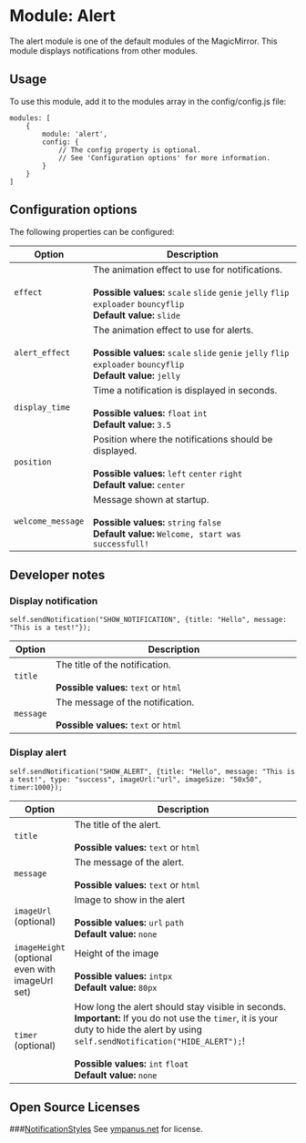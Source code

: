 # Module: Alert
The alert module is one of the default modules of the MagicMirror. This module displays notifications from other modules.

## Usage
To use this module, add it to the modules array in the config/config.js file:

```
modules: [
	{
		module: 'alert',
		config: {
			// The config property is optional.
			// See 'Configuration options' for more information. 
		}
	}
]
```

## Configuration options

The following properties can be configured:


<table width="100%">
	<!-- why, markdown... -->
	<thead>
		<tr>
			<th>Option</th>
			<th width="100%">Description</th>
		</tr>
	<thead>
	<tbody>
		<tr>
			<td><code>effect</code></td>
			<td>The animation effect to use for notifications.<br>
				<br><b>Possible values:</b> <code>scale</code> <code>slide</code> <code>genie</code> <code>jelly</code> <code>flip</code> <code>exploader</code> <code>bouncyflip</code>
				<br><b>Default value:</b> <code>slide</code>
			</td>
		</tr>
		<td><code>alert_effect</code></td>
			<td>The animation effect to use for alerts.<br>
				<br><b>Possible values:</b> <code>scale</code> <code>slide</code> <code>genie</code> <code>jelly</code> <code>flip</code> <code>exploader</code> <code>bouncyflip</code>
				<br><b>Default value:</b> <code>jelly</code>
			</td>
		</tr>
		<tr>
			<td><code>display_time</code></td>
			<td>Time a notification is displayed in seconds.<br>
				<br><b>Possible values:</b> <code>float</code> <code>int</code>
				<br><b>Default value:</b> <code>3.5</code>
			</td>
		</tr>
		<tr>
		<tr>
			<td><code>position</code></td>
			<td>Position where the notifications should be displayed.<br>
				<br><b>Possible values:</b> <code>left</code> <code>center</code> <code>right</code>
				<br><b>Default value:</b> <code>center</code>
			</td>
		</tr>
		<tr>
			<td><code>welcome_message</code></td>
			<td>Message shown at startup.<br>
				<br><b>Possible values:</b> <code>string</code> <code>false</code>
				<br><b>Default value:</b> <code>Welcome, start was successfull!</code>
			</td>
		</tr>
	</tbody>
</table>


## Developer notes

### Display notification
```
self.sendNotification("SHOW_NOTIFICATION", {title: "Hello", message: "This is a test!"}); 
```
<table width="100%">
	<!-- why, markdown... -->
	<thead>
		<tr>
			<th>Option</th>
			<th width="100%">Description</th>
		</tr>
	<thead>
	<tbody>
		<tr>
			<td><code>title</code></td>
			<td>The title of the notification.<br>
				<br><b>Possible values:</b> <code>text</code> or <code>html</code>
			</td>
		</tr>
		<tr>
			<td><code>message</code></td>
			<td>The message of the notification.<br>
				<br><b>Possible values:</b> <code>text</code> or <code>html</code>
			</td>
		</tr>
	</tbody>
</table>

### Display alert
```
self.sendNotification("SHOW_ALERT", {title: "Hello", message: "This is a test!", type: "success", imageUrl:"url", imageSize: "50x50", timer:1000}); 
```
<table width="100%">
	<!-- why, markdown... -->
	<thead>
		<tr>
			<th>Option</th>
			<th width="100%">Description</th>
		</tr>
	<thead>
	<tbody>
		<tr>
			<td><code>title</code></td>
			<td>The title of the alert.<br>
				<br><b>Possible values:</b> <code>text</code> or <code>html</code>
			</td>
		</tr>
		<tr>
			<td><code>message</code></td>
			<td>The message of the alert.<br>
				<br><b>Possible values:</b> <code>text</code> or <code>html</code>
			</td>
		</tr>
		<tr>
			<td><code>imageUrl</code> (optional)</td>
			<td>Image to show in the alert<br>
				<br><b>Possible values:</b> <code>url</code> <code>path</code>
				<br><b>Default value:</b> <code>none</code>
			</td>
		</tr>
		<tr>
			<td><code>imageHeight</code> (optional even with imageUrl set)</td>
			<td>Height of the image<br>
				<br><b>Possible values:</b> <code>intpx</code>
				<br><b>Default value:</b> <code>80px</code>
			</td>
		</tr>
		<tr>
			<td><code>timer</code> (optional)</td>
			<td>How long the alert should stay visible in seconds.
			<br><b>Important:</b> If you do not use the <code>timer</code>, it is your duty to hide the alert by using <code>self.sendNotification("HIDE_ALERT");</code>!<br>
				<br><b>Possible values:</b> <code>int</code> <code>float</code>
				<br><b>Default value:</b> <code>none</code>
			</td>
		</tr>
	</tbody>
</table>



## Open Source Licenses
###[NotificationStyles](https://github.com/codrops/NotificationStyles)
See [ympanus.net](http://tympanus.net/codrops/licensing/) for license.